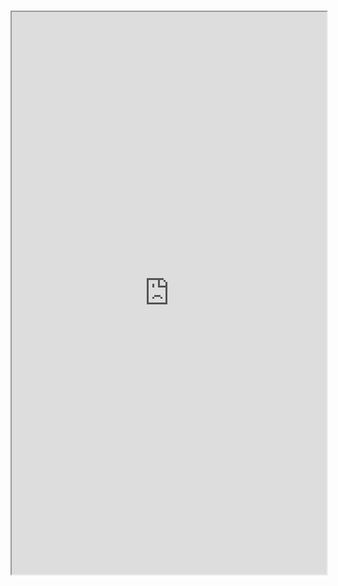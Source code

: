 #

<iframe src="https://storybook.hedhog.com/iframe.html?id=fields-searchfield--docs" width="100%" height="900px" />
